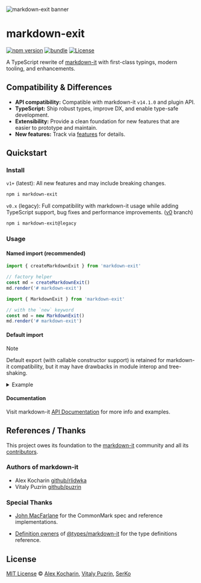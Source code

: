 ![markdown-exit banner](https://markdown-exit.pages.dev/banner.svg)

# markdown-exit

[![npm version][npm-version-src]][npm-version-href]
[![bundle][bundle-src]][bundle-href]
[![License][license-src]][license-href]

A TypeScript rewrite of [markdown-it](https://github.com/markdown-it/markdown-it) with first-class typings, modern tooling, and enhancements.

## Compatibility & Differences

- **API compatibility:** Compatible with markdown-it `v14.1.0` and plugin API.
- **TypeScript:** Ship robust types, improve DX, and enable type-safe development.
- **Extensibility:** Provide a clean foundation for new features that are easier to prototype and maintain.
- **New features:** Track via [features](https://github.com/serkodev/markdown-exit/issues?q=is:issue%20label:features) for details.

## Quickstart

### Install

`v1+` (latest): All new features and may include breaking changes.

```bash
npm i markdown-exit
```

`v0.x` (legacy): Full compatibility with markdown-it usage while adding TypeScript support, bug fixes and performance improvements. ([v0](https://github.com/serkodev/markdown-exit/tree/v0) branch)

```bash
npm i markdown-exit@legacy
```

### Usage

#### Named import (recommended)

```ts
import { createMarkdownExit } from 'markdown-exit'

// factory helper
const md = createMarkdownExit()
md.render('# markdown-exit')
```

```ts
import { MarkdownExit } from 'markdown-exit'

// with the `new` keyword
const md = new MarkdownExit()
md.render('# markdown-exit')
```

#### Default import

> [!NOTE]
> Default export (with callable constructor support) is retained for markdown-it compatibility, but it may have drawbacks in module interop and tree-shaking.

<details>
<summary>Example</summary>

```ts
import MarkdownExit from 'markdown-exit'

// callable function
const md = MarkdownExit()
md.render('# markdown-exit')
```

```ts
// with the `new` keyword
const md = new MarkdownExit()
md.render('# markdown-exit')
```
</details>

#### Documentation

Visit markdown-it [API Documentation](https://markdown-it.github.io/markdown-it/) for more info and examples.

## References / Thanks

This project owes its foundation to the [markdown-it](https://github.com/markdown-it/markdown-it) community and all its [contributors](https://github.com/markdown-it/markdown-it/graphs/contributors).

### Authors of markdown-it
- Alex Kocharin [github/rlidwka](https://github.com/rlidwka)
- Vitaly Puzrin [github/puzrin](https://github.com/puzrin)

### Special Thanks

- [John MacFarlane](https://github.com/jgm) for the CommonMark spec and reference implementations.

- [Definition owners](https://github.com/DefinitelyTyped/DefinitelyTyped/blob/a26d35b5c331fbdb512ac7dfb1b846d282336c67/.github/CODEOWNERS#L4713C1-L4713C106) of [@types/markdown-it](https://www.npmjs.com/package/@types/markdown-it) for the type definitions reference.

## License

[MIT License](./LICENSE) © [Alex Kocharin](https://github.com/rlidwka), [Vitaly Puzrin](https://github.com/puzrin), [SerKo](https://github.com/serkodev)

<!-- Badges -->

[npm-version-src]: https://img.shields.io/npm/v/markdown-exit?style=flat&colorA=00AF6B&colorB=000
[npm-version-href]: https://npmjs.com/package/markdown-exit
[bundle-src]: https://img.shields.io/bundlephobia/minzip/markdown-exit?style=flat&colorA=00AF6B&colorB=000&label=minzip
[bundle-href]: https://bundlephobia.com/result?p=markdown-exit
[license-src]: https://img.shields.io/github/license/serkodev/markdown-exit.svg?style=flat&colorA=00AF6B&colorB=000
[license-href]: https://github.com/serkodev/markdown-exit/blob/main/LICENSE

